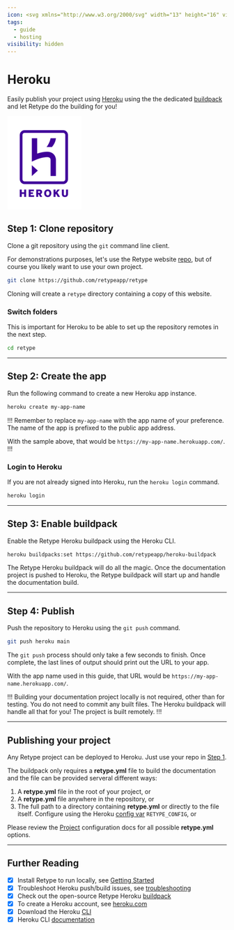 ```yaml
---
icon: <svg xmlns="http://www.w3.org/2000/svg" width="13" height="16" viewBox="0 0 24 24"><path fill-rule="evenodd" d="m 19.44,0 c 1.1928,0 2.16,0.9672 2.16,2.16 v 0 19.68 c 0,1.1928 -0.9672,2.16 -2.16,2.16 v 0 H 2.16 C 0.9672,24 0,23.0328 0,21.84 v 0 V 2.16 C 0,0.9672 0.9672,0 2.16,0 v 0 z m 0,1.2 H 2.16 C 1.6308,1.2 1.2,1.6305 1.2,2.16 v 0 19.68 c 0,0.5292 0.4308,0.96 0.96,0.96 v 0 h 17.28 c 0.5295,0 0.96,-0.4308 0.96,-0.96 v 0 V 2.16 C 20.4,1.6305 19.9695,1.2 19.44,1.2 Z M 5.7,15.6 8.4000004,18 5.7,20.4 Z m 2.4000004,-12 v 6.8133 C 9.2982004,10.0233 10.9731,9.6 12.6,9.6 c 1.4835,0 2.3715,0.5832 2.8551,1.0725 0.989287,1.0005 1.043457,2.263571 1.044993,2.502279 L 16.500068,20.4 H 14.1 V 13.233 C 14.0883,12.6729 13.8186,12 12.6,12 10.269063,12 7.6671274,13.119853 7.4149964,13.230859 l -0.0197,0.0087 -1.6953004,0.768 V 3.599959 Z M 16.5,3.6 c -0.162,1.3632 -0.7146,2.67 -1.8,3.9 v 0 h -2.4 c 0.9432,-1.2375 1.5354,-2.5398 1.8,-3.9 v 0 z"/></svg>
tags:
  - guide
  - hosting
visibility: hidden
---
```

# Heroku

Easily publish your project using [Heroku](https://heroku.com/) using the the dedicated [buildpack](https://github.com/retypeapp/heroku-buildpack/) and let Retype do the building for you!

![](heroku-logo.png)

## Step 1: Clone repository

Clone a git repository using the `git` command line client.

For demonstrations purposes, let's use the Retype website [repo](https://github.com/retypeapp/retype), but of course you likely want to use your own project.

```bash
git clone https://github.com/retypeapp/retype
```

Cloning will create a `retype` directory containing a copy of this website.

### Switch folders

This is important for Heroku to be able to set up the repository remotes in the next step.

```bash
cd retype
```

---

## Step 2: Create the app

Run the following command to create a new Heroku app instance.

```bash
heroku create my-app-name
```

!!!
Remember to replace `my-app-name` with the app name of your preference. The name of the app is prefixed to the public app address.

With the sample above, that would be `https://my-app-name.herokuapp.com/`.
!!!

### Login to Heroku

If you are not already signed into Heroku, run the `heroku login` command.

```bash
heroku login
```

---

## Step 3: Enable buildpack

<!-- TODO
Assign the element address.
Should be retypeapp/heroku-buildpack, or whatever is published to Heroku Elements
-->

Enable the Retype Heroku buildpack using the Heroku CLI.

```bash
heroku buildpacks:set https://github.com/retypeapp/heroku-buildpack
```

The Retype Heroku buildpack will do all the magic. Once the documentation project is pushed to Heroku, the Retype buildpack will start up and handle the documentation build.

---

## Step 4: Publish

Push the repository to Heroku using the `git push` command.

```bash
git push heroku main
```

The `git push` process should only take a few seconds to finish. Once complete, the last lines of output should print out the URL to your app.

With the app name used in this guide, that URL would be `https://my-app-name.herokuapp.com/`.

!!!
Building your documentation project locally is not required, other than for testing. You do not need to commit any built files. The Heroku buildpack will handle all that for you! The project is built remotely.
!!!

---

## Publishing your project

Any Retype project can be deployed to Heroku. Just use your repo in [Step 1](#step-1-clone-repository).

The buildpack only requires a **retype.yml** file to build the documentation and the file can be provided serveral different ways:

1. A **retype.yml** file in the root of your project, or
2. A **retype.yml** file anywhere in the repository, or
3. The full path to a directory containing **retype.yml** or directly to the file itself. Configure using the Heroku [config var](https://devcenter.heroku.com/articles/config-vars) `RETYPE_CONFIG`, or

Please review the [Project](/configuration/project.md) configuration docs for all possible **retype.yml** options.

---

## Further Reading

- [x] Install Retype to run locally, see [Getting Started](/guides/getting-started.md)
- [x] Troubleshoot Heroku push/build issues, see [troubleshooting](https://github.com/retypeapp/heroku-buildpack/#troubleshooting)
- [x] Check out the open-source Retype Heroku [buildpack](https://github.com/retypeapp/heroku-buildpack/)
- [x] To create a Heroku account, see [heroku.com](https://heroku.com)
- [x] Download the Heroku [CLI](https://devcenter.heroku.com/articles/heroku-cli)
- [x] Heroku CLI [documentation](https://devcenter.heroku.com/categories/command-line)